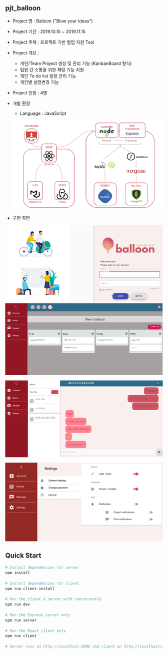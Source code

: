 ## pjt_balloon
+ Project 명 : Balloon ("Blow your ideas")

+ Project 기간 : 2019.10.15 ~ 2019.11.15

+ Project 주제 : 프로젝트 기반 협업 지원 Tool

+ Project 개요 : 
  - 개인/Team Project 생성 및 관리 기능 (KanbanBoard 형식)
  - 팀원 간 소통을 위한 채팅 기능 지원
  - 개인 To do list 일정 관리 기능
  - 개인별 설정변경 기능 

+ Project 인원 : 4명

+ 개발 환경

  - Language : JavaScript
  
  ![archi](./img/archi.PNG)
  
+ 구현 화면


![main](./img/main.png)  
![kanban](./img/kanban.jpg)

![chatting](./img/chatting.png)

![setting](./img/setting.png)





## Quick Start

``` bash
# Install dependencies for server
npm install

# Install dependencies for client
npm run client-install

# Run the client & server with concurrently
npm run dev

# Run the Express server only
npm run server

# Run the React client only
npm run client

# Server runs on http://localhost:5000 and client on http://localhost:3000
```


